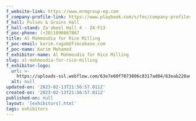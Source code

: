 ```yaml
---
f_website-link: https://www.mrmgroup-eg.com
f_company-profile-link: https://www.playbook.com/s/fec/company-profiles
f_hall: Pulses & Grains Hall
f_hall-stand: Za'abeel Hall 4 - Z4-F13
f_poc-phone: (+20)1090867867
title: Al Mahmoudia for Rice Milling
f_poc-email: karim.ragab@fimcobase.com
f_poc-name: Karim Mohamed
f_exhibitor-name: Al Mahmoudia for Rice Milling
slug: al-mahmoudia-for-rice-milling
f_exhibitor-logo:
  url: >-
    https://uploads-ssl.webflow.com/63e7e60f7073806c8317ad04/63eab228adb59e8f865fec11_ZGExYg.jpeg
  alt: null
updated-on: '2023-02-13T21:56:57.011Z'
created-on: '2023-02-13T21:56:57.011Z'
published-on: null
layout: '[exhibitors].html'
tags: exhibitors
---
```



